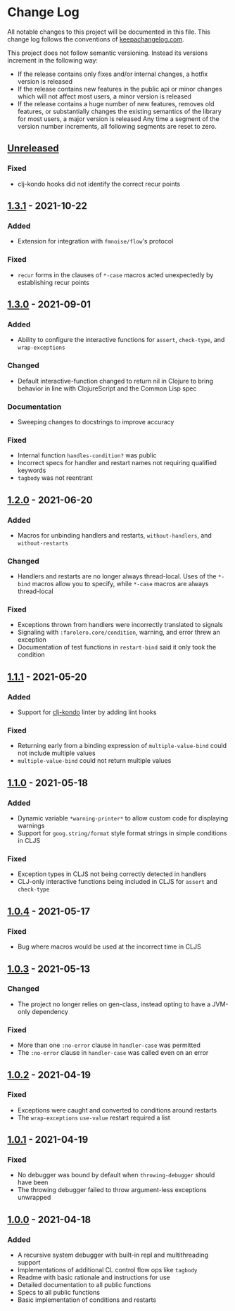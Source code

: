 # Change Log
All notable changes to this project will be documented in this file. This change log follows the conventions of [keepachangelog.com](http://keepachangelog.com/).

This project does not follow semantic versioning. Instead its versions increment in the following way:
- If the release contains only fixes and/or internal changes, a hotfix version is released
- If the release contains new features in the public api or minor changes which will not affect most users, a minor version is released
- If the release contains a huge number of new features, removes old features, or substantially changes the existing semantics of the library for most users, a major version is released
Any time a segment of the version number increments, all following segments are reset to zero.

## [Unreleased]
### Fixed
- clj-kondo hooks did not identify the correct recur points

## [1.3.1] - 2021-10-22
### Added
- Extension for integration with `fmnoise/flow`'s protocol

### Fixed
- `recur` forms in the clauses of `*-case` macros acted unexpectedly by establishing recur points

## [1.3.0] - 2021-09-01
### Added
- Ability to configure the interactive functions for `assert`, `check-type`, and `wrap-exceptions`

### Changed
- Default interactive-function changed to return nil in Clojure to bring behavior in line with ClojureScript and the Common Lisp spec

### Documentation
- Sweeping changes to docstrings to improve accuracy

### Fixed
- Internal function `handles-condition?` was public
- Incorrect specs for handler and restart names not requiring qualified keywords
- `tagbody` was not reentrant

## [1.2.0] - 2021-06-20
### Added
- Macros for unbinding handlers and restarts, `without-handlers`, and `without-restarts`

### Changed
- Handlers and restarts are no longer always thread-local. Uses of the `*-bind` macros allow you to specify, while `*-case` macros are always thread-local

### Fixed
- Exceptions thrown from handlers were incorrectly translated to signals
- Signaling with `:farolero.core/condition`, warning, and error threw an exception
- Documentation of test functions in `restart-bind` said it only took the condition

## [1.1.1] - 2021-05-20
### Added
- Support for [clj-kondo](https://github.com/clj-kondo/clj-kondo) linter by adding lint hooks

### Fixed
- Returning early from a binding expression of `multiple-value-bind` could not include multiple values
- `multiple-value-bind` could not return multiple values

## [1.1.0] - 2021-05-18
### Added
- Dynamic variable `*warning-printer*` to allow custom code for displaying warnings
- Support for `goog.string/format` style format strings in simple conditions in CLJS

### Fixed
- Exception types in CLJS not being correctly detected in handlers
- CLJ-only interactive functions being included in CLJS for `assert` and `check-type`

## [1.0.4] - 2021-05-17
### Fixed
- Bug where macros would be used at the incorrect time in CLJS

## [1.0.3] - 2021-05-13
### Changed
- The project no longer relies on gen-class, instead opting to have a JVM-only dependency

### Fixed
- More than one `:no-error` clause in `handler-case` was permitted
- The `:no-error` clause in `handler-case` was called even on an error

## [1.0.2] - 2021-04-19
### Fixed
- Exceptions were caught and converted to conditions around restarts
- The `wrap-exceptions` `use-value` restart required a list

## [1.0.1] - 2021-04-19
### Fixed
- No debugger was bound by default when `throwing-debugger` should have been
- The throwing debugger failed to throw argument-less exceptions unwrapped

## [1.0.0] - 2021-04-18
### Added
- A recursive system debugger with built-in repl and multithreading support
- Implementations of additional CL control flow ops like `tagbody`
- Readme with basic rationale and instructions for use
- Detailed documentation to all public functions
- Specs to all public functions
- Basic implementation of conditions and restarts

[Unreleased]: https://github.com/IGJoshua/farolero/compare/v1.3.1...HEAD
[1.3.1]: https://github.com/IGJoshua/farolero/compare/v1.3.0...v1.3.1
[1.3.0]: https://github.com/IGJoshua/farolero/compare/v1.2.0...v1.3.0
[1.2.0]: https://github.com/IGJoshua/farolero/compare/v1.1.1...v1.2.0
[1.1.1]: https://github.com/IGJoshua/farolero/compare/v1.1.0...v1.1.1
[1.1.0]: https://github.com/IGJoshua/farolero/compare/v1.0.4...v1.1.0
[1.0.4]: https://github.com/IGJoshua/farolero/compare/v1.0.3...v1.0.4
[1.0.3]: https://github.com/IGJoshua/farolero/compare/v1.0.2...v1.0.3
[1.0.2]: https://github.com/IGJoshua/farolero/compare/v1.0.1...v1.0.2
[1.0.1]: https://github.com/IGJoshua/farolero/compare/v1.0.0...v1.0.1
[1.0.0]: https://github.com/IGJoshua/farolero/compare/e2f23793cbf91f7c6dc35e61028bd99c4578bb4a...v1.0.0

